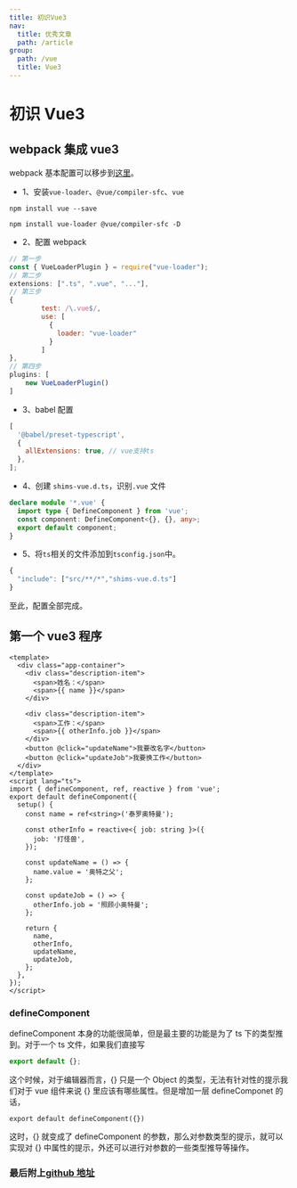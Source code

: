 ```yaml
---
title: 初识Vue3
nav:
  title: 优秀文章
  path: /article
group:
  path: /vue
  title: Vue3
---
```


# 初识 Vue3

## webpack 集成 vue3

webpack 基本配置可以移步到[这里](/article/webpack/start)。

- 1、安装`vue-loader`、`@vue/compiler-sfc`、`vue`

```
npm install vue --save

npm install vue-loader @vue/compiler-sfc -D
```

- 2、配置 webpack

```js
// 第一步
const { VueLoaderPlugin } = require("vue-loader");
// 第二步
extensions: [".ts", ".vue", "..."],
// 第三步
{
        test: /\.vue$/,
        use: [
          {
            loader: "vue-loader"
          }
        ]
},
// 第四步
plugins: [
    new VueLoaderPlugin()
]
```

- 3、babel 配置

```js
[
  '@babel/preset-typescript',
  {
    allExtensions: true, // vue支持ts
  },
];
```

- 4、创建 `shims-vue.d.ts`，识别`.vue` 文件

```ts
declare module '*.vue' {
  import type { DefineComponent } from 'vue';
  const component: DefineComponent<{}, {}, any>;
  export default component;
}
```

- 5、将`ts`相关的文件添加到`tsconfig.json`中。

```js
{
  "include": ["src/**/*","shims-vue.d.ts"]
}
```

至此，配置全部完成。

## 第一个 vue3 程序

```vue
<template>
  <div class="app-container">
    <div class="description-item">
      <span>姓名：</span>
      <span>{{ name }}</span>
    </div>

    <div class="description-item">
      <span>工作：</span>
      <span>{{ otherInfo.job }}</span>
    </div>
    <button @click="updateName">我要改名字</button>
    <button @click="updateJob">我要换工作</button>
  </div>
</template>
<script lang="ts">
import { defineComponent, ref, reactive } from 'vue';
export default defineComponent({
  setup() {
    const name = ref<string>('泰罗奥特曼');

    const otherInfo = reactive<{ job: string }>({
      job: '打怪兽',
    });

    const updateName = () => {
      name.value = '奥特之父';
    };

    const updateJob = () => {
      otherInfo.job = '照顾小奥特曼';
    };

    return {
      name,
      otherInfo,
      updateName,
      updateJob,
    };
  },
});
</script>
```

### defineComponent

defineComponent 本身的功能很简单，但是最主要的功能是为了 ts 下的类型推到。对于一个 ts 文件，如果我们直接写

```js
export default {};
```

这个时候，对于编辑器而言，{} 只是一个 Object 的类型，无法有针对性的提示我们对于 vue 组件来说 {} 里应该有哪些属性。但是增加一层 defineComponet 的话，

```
export default defineComponent({})
```

这时，{} 就变成了 defineComponent 的参数，那么对参数类型的提示，就可以实现对 {} 中属性的提示，外还可以进行对参数的一些类型推导等操作。

### 最后附上[github 地址](https://github.com/wmjchf/vue3.git)
